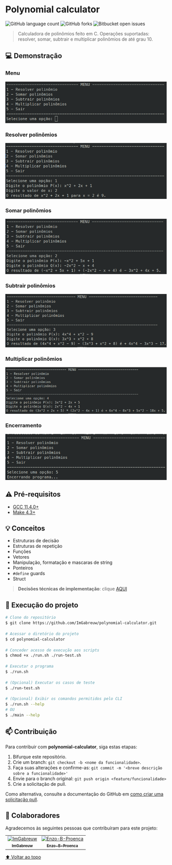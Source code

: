 # Polynomial calculator

![GitHub language count](https://img.shields.io/github/languages/count/ImGabreuw/polynomial-calculator?style=for-the-badge)
![GitHub forks](https://img.shields.io/github/forks/ImGabreuw/polynomial-calculator?style=for-the-badge)
![Bitbucket open issues](https://img.shields.io/github/issues/ImGabreuw/polynomial-calculator?style=for-the-badge)

> Calculadora de polinômios feito em C. Operações suportadas: resolver, somar, subtrair e multiplicar polinômios de até grau 10.

## 💻 Demonstração

### Menu

![](./assets/docs/menu.png)

### Resolver polinômios

![](./assets/docs/opcao-1.png)

### Somar polinômios

![](./assets/docs/opcao-2.png)

### Subtrair polinômios

![](./assets/docs/opcao-3.png)

### Multiplicar polinômios

![](./assets/docs/opcao-4.png)

### Encerramento

![](./assets/docs/opcao-5.png)

## ⚠️ Pré-requisitos

- [GCC 11.4.0+](https://gcc.gnu.org/install/download.html)
- [Make 4.3+](https://www.gnu.org/software/make/#download)

## 💡 Conceitos

- Estruturas de decisão
- Estruturas de repetição
- Funções
- Vetores
- Manipulação, formatação e mascaras de string
- Ponteiros
- `#define` guards
- Struct

> **Decisões técnicas de implementação**: clique [AQUI](./docs/technical-decision.md)

## 🚀 Execução do projeto

```bash
# Clone do repositório
$ git clone https://github.com/ImGabreuw/polynomial-calculator.git

# Acessar o diretório do projeto
$ cd polynomial-calculator

# Conceder acesso de execução aos scripts
$ chmod +x ./run.sh ./run-test.sh

# Executar o programa
$ ./run.sh

# (Opcional) Executar os casos de teste
$ ./run-test.sh

# (Opcional) Exibir os comandos permitidos pelo CLI
$ ./run.sh --help
# OU
$ ./main --help
```

## 📫 Contribuição

Para contribuir com **polynomial-calculator**, siga estas etapas:

1. Bifurque este repositório.
2. Crie um branch: `git checkout -b <nome da funcionalidade>`.
3. Faça suas alterações e confirme-as: `git commit -m '<breve descrição sobre a funcionalidade>'`
4. Envie para o branch original: `git push origin <feature/funcionalidade>`
5. Crie a solicitação de pull.

Como alternativa, consulte a documentação do GitHub
em [como criar uma solicitação pull](https://help.github.com/en/github/collaborating-with-issues-and-pull-requests/creating-a-pull-request).

## 🤝 Colaboradores

Agradecemos às seguintes pessoas que contribuíram para este projeto:

<table>
  <tr>
    <td align="center">
      <a href="https://github.com/ImGabreuw">
        <img src="https://avatars.githubusercontent.com/u/60116449?v=4" width="100px;" alt="ImGabreuw"/><br>
        <sub>
          <b>ImGabreuw</b>
        </sub>
      </a>
    </td>
    <td align="center">
      <a href="https://github.com/Enzo-B-Proenca">
        <img src="https://avatars.githubusercontent.com/u/125296830?v=4" width="100px;" alt="Enzo-B-Proenca"/><br>
        <sub>
          <b>Enzo-B-Proenca</b>
        </sub>
      </a>
    </td>
  </tr>
</table>

[⬆ Voltar ao topo](#polynomial-calculator)<br>